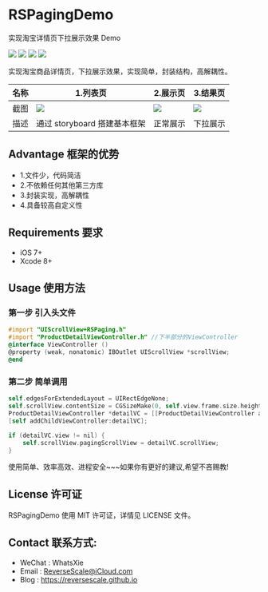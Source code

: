# RSPagingDemo
实现淘宝详情页下拉展示效果 Demo

![](https://img.shields.io/badge/platform-iOS-red.svg) 
![](https://img.shields.io/badge/language-Objective--C-orange.svg) 
![](https://img.shields.io/badge/download-791K-brightgreen.svg)
![](https://img.shields.io/badge/license-MIT%20License-brightgreen.svg) 

实现淘宝商品详情页，下拉展示效果，实现简单，封装结构，高解耦性。

| 名称 |1.列表页 |2.展示页 |3.结果页 |
| ------------- | ------------- | ------------- | ------------- |
| 截图 | ![](http://og1yl0w9z.bkt.clouddn.com/17-7-31/57758553.jpg) | ![](http://og1yl0w9z.bkt.clouddn.com/17-7-31/4575330.jpg) | ![](http://og1yl0w9z.bkt.clouddn.com/17-7-31/63399370.jpg) |
| 描述 | 通过 storyboard 搭建基本框架 | 正常展示 | 下拉展示 |


## Advantage 框架的优势
* 1.文件少，代码简洁
* 2.不依赖任何其他第三方库
* 3.封装实现，高解耦性
* 4.具备较高自定义性


## Requirements 要求
* iOS 7+
* Xcode 8+


## Usage 使用方法
### 第一步 引入头文件
``` Objective-C
#import "UIScrollView+RSPaging.h"
#import "ProductDetailViewController.h" //下半部分的ViewController
@interface ViewController ()
@property (weak, nonatomic) IBOutlet UIScrollView *scrollView;
@end
```
### 第二步 简单调用
``` Objective-C
self.edgesForExtendedLayout = UIRectEdgeNone;
self.scrollView.contentSize = CGSizeMake(0, self.view.frame.size.height - 44);
ProductDetailViewController *detailVC = [[ProductDetailViewController alloc] init];
[self addChildViewController:detailVC];
    
if (detailVC.view != nil) {
    self.scrollView.pagingScrollView = detailVC.scrollView;
}

```

使用简单、效率高效、进程安全~~~如果你有更好的建议,希望不吝赐教!


## License 许可证
RSPagingDemo 使用 MIT 许可证，详情见 LICENSE 文件。


## Contact 联系方式:
* WeChat : WhatsXie
* Email : ReverseScale@iCloud.com
* Blog : https://reversescale.github.io
